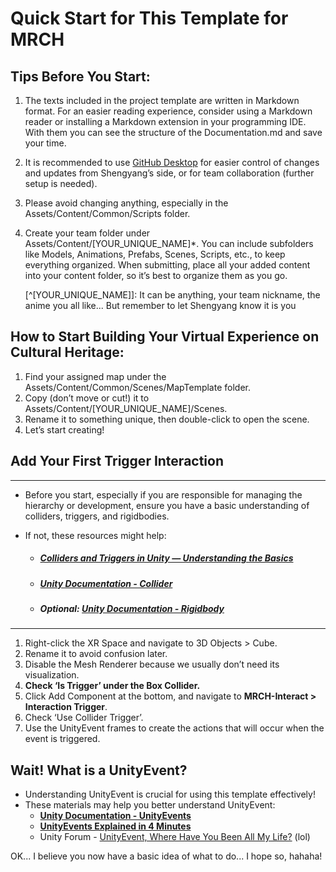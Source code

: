# Quick Start for This Template for MRCH

## Tips Before You Start:

1. The texts included in the project template are written in Markdown format. For an easier reading experience, consider using a Markdown reader or installing a Markdown extension in your programming IDE. With them you can see the structure of the Documentation.md and save your time.

2. It is recommended to use [GitHub Desktop](https://desktop.github.com/) for easier control of changes and updates from Shengyang’s side, or for team collaboration (further setup is needed).

3. Please avoid changing anything, especially in the Assets/Content/Common/Scripts folder.

4. Create your team folder under Assets/Content/[YOUR_UNIQUE_NAME]*. You can include subfolders like Models, Animations, Prefabs, Scenes, Scripts, etc., to keep everything organized. When submitting, place all your added content into your content folder, so it’s best to organize them as you go.

   [^[YOUR_UNIQUE_NAME\]]: It can be anything, your team nickname, the anime you all like... But remember to let Shengyang know it is you

   

## How to Start Building Your Virtual Experience on Cultural Heritage:

1. Find your assigned map under the Assets/Content/Common/Scenes/MapTemplate folder.
2. Copy (don’t move or cut!) it to Assets/Content/[YOUR_UNIQUE_NAME]/Scenes.
3. Rename it to something unique, then double-click to open the scene.
4. Let’s start creating!

## Add Your First Trigger Interaction

------

- Before you start, especially if you are responsible for managing the hierarchy or development, ensure you have a basic understanding of colliders, triggers, and rigidbodies.

- If not, these resources might help:

  - ##### [Colliders and Triggers in Unity — Understanding the Basics](https://christopherhilton88.medium.com/colliders-and-triggers-in-unity-understanding-the-basics-7192714f3440)

  - ##### [Unity Documentation - Collider](https://docs.unity3d.com/ScriptReference/Collider.html)

  - ##### Optional: [Unity Documentation - Rigidbody](https://docs.unity3d.com/ScriptReference/Rigidbody.html)

------

1. Right-click the XR Space and navigate to 3D Objects > Cube.
2. Rename it to avoid confusion later.
3. Disable the Mesh Renderer because we usually don’t need its visualization.
4. **Check ‘Is Trigger’ under the Box Collider.**
5. Click Add Component at the bottom, and navigate to **MRCH-Interact > Interaction Trigger**.
6. Check ‘Use Collider Trigger’.
7. Use the UnityEvent frames to create the actions that will occur when the event is triggered.

## Wait! What is a UnityEvent?

- Understanding UnityEvent is crucial for using this template effectively!
- These materials may help you better understand UnityEvent:
  - **[Unity Documentation - UnityEvents](https://docs.unity3d.com/Manual/UnityEvents.html)**
  - **[UnityEvents Explained in 4 Minutes](https://www.youtube.com/watch?v=djW7g6Bnyrc)**
  - Unity Forum - [UnityEvent, Where Have You Been All My Life?](https://discussions.unity.com/t/unityevent-where-have-you-been-all-my-life/577808) (lol)

OK... I believe you now have a basic idea of what to do... I hope so, hahaha!